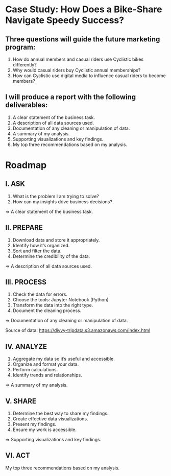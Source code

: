# Case Study: How Does a Bike-Share Navigate Speedy Success?

## Three questions will guide the future marketing program:
1. How do annual members and casual riders use Cyclistic bikes differently?
2. Why would casual riders buy Cyclistic annual memberships?
3. How can Cyclistic use digital media to influence casual riders to become members?

## I will produce a report with the following deliverables:
1. A clear statement of the business task.
2. A description of all data sources used.
3. Documentation of any cleaning or manipulation of data.
4. A summary of my analysis.
5. Supporting visualizations and key findings.
6. My top three recommendations based on my analysis.

# Roadmap
## I. ASK
1. What is the problem I am trying to solve?
2. How can my insights drive business decisions?

=> A clear statement of the business task.

## II. PREPARE
1. Download data and store it appropriately.
2. Identify how it’s organized.
3. Sort and filter the data.
4. Determine the credibility of the data.

=> A description of all data sources used.

## III. PROCESS
1. Check the data for errors.
2. Choose the tools: Jupyter Notebook (Python)
3. Transform the data into the right type.
4. Document the cleaning process.

=> Documentation of any cleaning or manipulation of data.

Source of data: https://divvy-tripdata.s3.amazonaws.com/index.html

## IV. ANALYZE
1. Aggregate my data so it’s useful and accessible.
2. Organize and format your data.
3. Perform calculations.
4. Identify trends and relationships.

=> A summary of my analysis.

## V. SHARE
1. Determine the best way to share my findings.
2. Create effective data visualizations.
3. Present my findings.
4. Ensure my work is accessible.

=> Supporting visualizations and key findings.

## VI. ACT
My top three recommendations based on my analysis.
